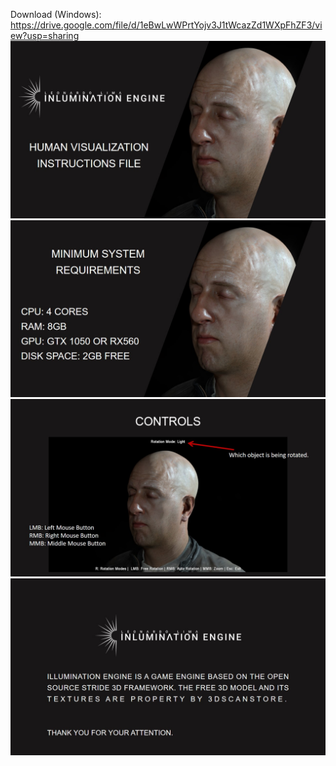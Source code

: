 Download (Windows): https://drive.google.com/file/d/1eBwLwWPrtYojv3J1tWcazZd1WXpFhZF3/view?usp=sharing
![alt text](https://github.com/leonardolimaArt/inluminationengine-humanvisual/blob/main/readme-images/Slide1.jpg)
![alt text](https://github.com/leonardolimaArt/inluminationengine-humanvisual/blob/main/readme-images/Slide2.jpg)
![alt text](https://github.com/leonardolimaArt/inluminationengine-humanvisual/blob/main/readme-images/Slide3.jpg)
![alt text](https://github.com/leonardolimaArt/inluminationengine-humanvisual/blob/main/readme-images/Slide4.jpg)
